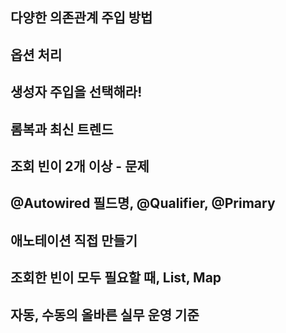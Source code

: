 ## 다양한 의존관계 주입 방법
## 옵션 처리
## 생성자 주입을 선택해라!
## 롬복과 최신 트렌드
## 조회 빈이 2개 이상 - 문제
## @Autowired 필드명, @Qualifier, @Primary
## 애노테이션 직접 만들기
## 조회한 빈이 모두 필요할 때, List, Map
## 자동, 수동의 올바른 실무 운영 기준
